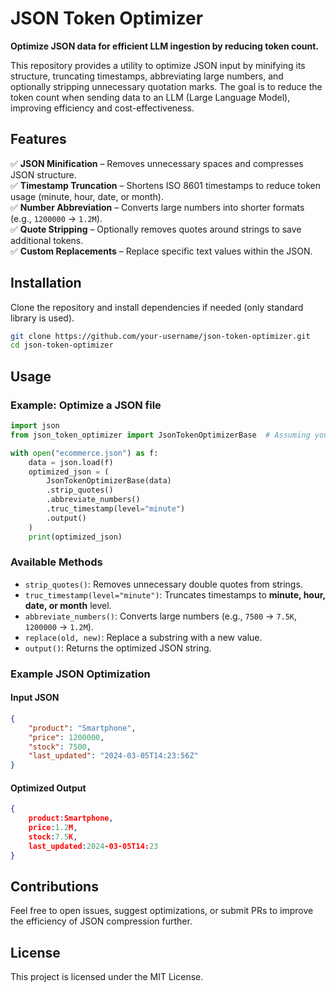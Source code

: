 # JSON Token Optimizer  

**Optimize JSON data for efficient LLM ingestion by reducing token count.**  

This repository provides a utility to optimize JSON input by minifying its structure, truncating timestamps, abbreviating large numbers, and optionally stripping unnecessary quotation marks. The goal is to reduce the token count when sending data to an LLM (Large Language Model), improving efficiency and cost-effectiveness.  

## Features  

✅ **JSON Minification** – Removes unnecessary spaces and compresses JSON structure.  
✅ **Timestamp Truncation** – Shortens ISO 8601 timestamps to reduce token usage (minute, hour, date, or month).  
✅ **Number Abbreviation** – Converts large numbers into shorter formats (e.g., `1200000` → `1.2M`).  
✅ **Quote Stripping** – Optionally removes quotes around strings to save additional tokens.  
✅ **Custom Replacements** – Replace specific text values within the JSON.  

## Installation  

Clone the repository and install dependencies if needed (only standard library is used).  

```bash
git clone https://github.com/your-username/json-token-optimizer.git
cd json-token-optimizer
```

## Usage  

### Example: Optimize a JSON file  

```python
import json
from json_token_optimizer import JsonTokenOptimizerBase  # Assuming you rename the script accordingly

with open("ecommerce.json") as f:
    data = json.load(f)
    optimized_json = (
        JsonTokenOptimizerBase(data)
        .strip_quotes()  
        .abbreviate_numbers()
        .truc_timestamp(level="minute")
        .output()
    )
    print(optimized_json)
```

### Available Methods  

- `strip_quotes()`: Removes unnecessary double quotes from strings.  
- `truc_timestamp(level="minute")`: Truncates timestamps to **minute, hour, date, or month** level.  
- `abbreviate_numbers()`: Converts large numbers (e.g., `7500` → `7.5K`, `1200000` → `1.2M`).  
- `replace(old, new)`: Replace a substring with a new value.  
- `output()`: Returns the optimized JSON string.  

### Example JSON Optimization  

#### **Input JSON**  

```json
{
    "product": "Smartphone",
    "price": 1200000,
    "stock": 7500,
    "last_updated": "2024-03-05T14:23:56Z"
}
```

#### **Optimized Output**  

```json
{
    product:Smartphone,
    price:1.2M,
    stock:7.5K,
    last_updated:2024-03-05T14:23
}
```

## Contributions  

Feel free to open issues, suggest optimizations, or submit PRs to improve the efficiency of JSON compression further.  

## License  

This project is licensed under the MIT License.

